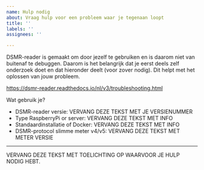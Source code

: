 ```yaml
---
name: Hulp nodig
about: Vraag hulp voor een probleem waar je tegenaan loopt
title: ''
labels: ''
assignees: ''

---
```


DSMR-reader is gemaakt om door jezelf te gebruiken en is daarom niet van buitenaf te debuggen. 
Daarom is het belangrijk dat je eerst deels zelf onderzoek doet en dat hieronder deelt (voor zover nodig). 
Dit helpt met het oplossen van jouw probleem. 

https://dsmr-reader.readthedocs.io/nl/v3/troubleshooting.html

Wat gebruik je?
- DSMR-reader versie:   VERVANG DEZE TEKST MET JE VERSIENUMMER
- Type RaspberryPi or server:   VERVANG DEZE TEKST MET INFO
- Standaardinstallatie of Docker:   VERVANG DEZE TEKST MET INFO
- DSMR-protocol slimme meter v4/v5:   VERVANG DEZE TEKST MET METER VERSIE

---

VERVANG DEZE TEKST MET TOELICHTING OP WAARVOOR JE HULP NODIG HEBT.

